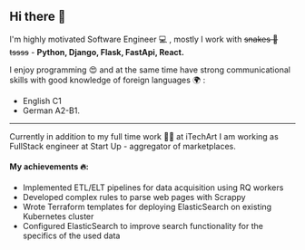 ## Hi there 👋

I'm highly motivated Software Engineer 💻 , mostly I work with ~~snakes 🐍 tssss~~ - **Python, Django, Flask, FastApi, React.**

I enjoy programming 😍 and at the same time have strong communicational skills with good knowledge of foreign languages 🌍 :
- English C1 
- German A2-B1.

---
Currently in addition to my full time work 🧑‍💻 at iTechArt I am working as FullStack engineer at Start Up - aggregator of marketplaces. 

#### My achievements 🔥:
- Implemented ETL/ELT pipelines for data acquisition using RQ workers
- Developed complex rules to parse web pages with Scrappy
- Wrote Terraform templates for deploying ElasticSearch on existing Kubernetes cluster
- Configured ElasticSearch to improve search functionality for the specifics of the used data
